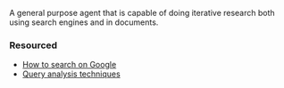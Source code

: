 A general purpose agent that is capable of doing iterative research both using search engines and in documents. 
### Resourced 
- [How to search on Google](https://support.google.com/websearch/answer/134479?hl=En) 
- [Query analysis techniques](https://python.langchain.com/docs/use_cases/query_analysis/#techniques)
